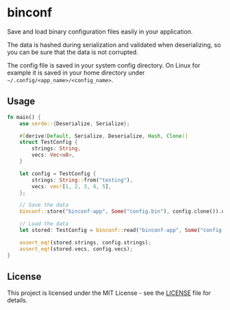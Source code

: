 # binconf

Save and load binary configuration files easily in your application.

The data is hashed during serialization and validated when deserializing, so you can be sure that the data is not corrupted.

The config file is saved in your system config directory. On Linux for example it is saved in your home directory under `~/.config/<app_name>/<config_name>`.

## Usage

```rust
fn main() {
    use serde::{Deserialize, Serialize};

    #[derive(Default, Serialize, Deserialize, Hash, Clone)]
    struct TestConfig {
        strings: String,
        vecs: Vec<u8>,
    }

    let config = TestConfig {
        strings: String::from("testing"),
        vecs: vec![1, 2, 3, 4, 5],
    };

    // Save the data
    binconf::store("binconf-app", Some("config.bin"), config.clone()).unwrap();

    // Load the data
    let stored: TestConfig = binconf::read("binconf-app", Some("config.bin"), false).unwrap();

    assert_eq!(stored.strings, config.strings);
    assert_eq!(stored.vecs, config.vecs);
}
```

## License

This project is licensed under the MIT License - see the [LICENSE](LICENSE) file for details.

